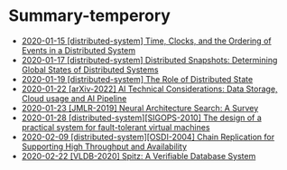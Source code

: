 # Summary-temperory
* [2020-01-15 [distributed-system] Time, Clocks, and the Ordering of Events in a Distributed System](14.md)
* [2020-01-17 [distributed-system] Distributed Snapshots: Determining Global States of Distributed Systems](15.md)
* [2020-01-19 [distributed-system] The Role of Distributed State](16.md)
* [2020-01-22 [arXiv-2022] AI Technical Considerations: Data Storage, Cloud usage and AI Pipeline](17.md)
* [2020-01-23 [JMLR-2019] Neural Architecture Search: A Survey](19.md)
* [2020-01-28 [distributed-system][SIGOPS-2010] The design of a practical system for fault-tolerant virtual machines](21.md)
* [2020-02-09 [distributed-system][OSDI-2004] Chain Replication for Supporting High Throughput and Availability](22.md)
* [2020-02-22 [VLDB-2020] Spitz: A Verifiable Database System]()



<!-- 

[2020-01-25 [Blog-2019] Understanding the Neural Tangent Kernel](20.md)

* [2020-01-31 [TPAMI-2020] Auto-PyTorch Tabular: Multi-Fidelity MetaLearning for Efficient and Robust AutoDL](24.md)
* [2020-02-03 [ICLR-2020] NAS-BENCH-201: EXTENDING THE SCOPE OF REPRODUCIBLE NEURAL ARCHITECTURE SEARCH](24.md)
* [2020-02-05 [arXiv-2022] Unifying and Boosting Gradient-Based Training-Free Neural Architecture Search](18.md) -->

<!-- * [2020-01-15 [OSDI-2021] A Unified Architecture for Accelerating Distributed DNN Training in Heterogeneous GPU/CPU Clusters](14.md) -->

